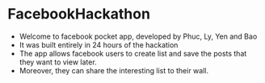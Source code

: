 # FacebookHackathon
* Welcome to facebook pocket app, developed by Phuc, Ly, Yen and Bao
* It was built entirely in 24 hours of the hackation
* The app allows facebook users to create list and save the posts that they want to view later.
* Moreover, they can share the interesting list to their wall.
